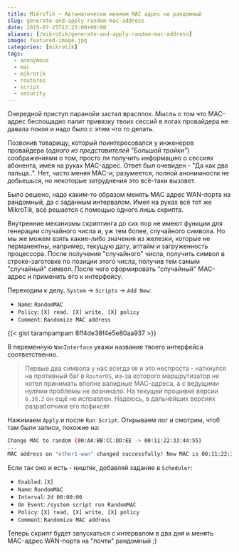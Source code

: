 ```yaml
---
title: MikroTik — Автоматически меняем MAC адрес на рандомный
slug: generate-and-apply-random-mac-address
date: 2015-07-25T13:23:00+00:00
aliases: [/mikrotik/generate-and-apply-random-mac-address]
image: featured-image.jpg
categories: [mikrotik]
tags:
  - anonymous
  - mac
  - mikrotik
  - routeros
  - script
  - security
---
```


Очередной приступ паранойи застал врасплох. Мысль о том что MAC-адрес беспощадно палит привязку твоих сессий в логах провайдера не давала покоя и надо было с этим что то делать.

Позвонив товарищу, который поинтересовался у инженеров провайдера (_одного из представителей "Большой тройки"_) соображениями о том, просто ли получить информацию о сессиях абонента, имея на руках MAC-адрес. Ответ был очевиден - "Да как два пальца..". Нет, часто меняя MAC-и, разумеется, полной анонимности не добьешься, но некоторые затруднения это всё-таки вызовет.

<!--more-->

Было решено, надо каким-то образом менять MAC адрес WAN-порта на рандомный, да с заданным интервалом. Имея на руках всё тот же MikroTik, всё решается с помощью одного лишь скрипта.

Внутренние механизмы скриптинга до сих пор не имеют функции для генерации случайного числа и, уж тем более, случайного символа. Но мы же можем взять какие-либо значения из железки, которые не перманентны, например, текущую дату, аптайм и загруженность процессора. После получения "случайного" числа, получить символ в строке-заготовке по позиции этого числа, получив тем самым "случайный" символ. После чего сформировать "случайный" MAC-адрес и применить его к интерфейсу.

Переходим к делу. `System` &rarr; `Scripts` &rarr; `Add New`:

- `Name`: `RandomMAC`
- `Policy`: `[X] read, [X] write, [X] policy`
- `Comment`: `Randomize MAC address`

{{< gist tarampampam 8ff4de38f4e5e80aa937 >}}

В переменную `WanInterface` укажи название твоего интерфейса соответственно.

> Первые два символа у нас всегда `00` и это неспроста - наткнулся на противный баг в `RouterOS`, из-за которого маршрутизатор не хотел принимать вполне валидные MAC-адреса, а с ведущими нулями проблемы не возникало. На текущей прошивке версии `6.30.2` он ещё не исправлен. Надеюсь, в дальнейших версиях разработчики его пофиксят

Нажимаем `Apply` и после `Run Script`. Открываем лог и смотрим, чтоб там были записи, похожие на:

```bash
Change MAC to random (00:AA:BB:CC:DD:EE -> 00:11:22:33:44:55)
...
MAC address on "ether1-wan" changed successfully! New MAC is 00:11:22:33:44:55
```

Если так оно и есть - ништяк, добавляй задание в `Scheduler`:

- `Enabled`: `[X]`
- `Name`: `RandomMAC`
- `Interval`: `2d 00:00:00`
- `On Event`: `/system script run RandomMAC`
- `Policy`: `[X] read, [X] write, [X] policy`
- `Comment`: `Randomize MAC address`

Теперь скрипт будет запускаться с интервалом в два дня и менять MAC-адрес WAN-порта на "почти" рандомный ;)
